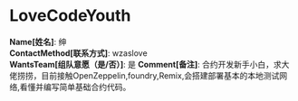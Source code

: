 # LoveCodeYouth

**Name[姓名]**: 绅  
**ContactMethod[联系方式]**: wzaslove  
**WantsTeam[组队意愿（是/否）]**: 是
**Comment[备注]**: 合约开发新手小白，求大佬捞捞，目前接触OpenZeppelin,foundry,Remix,会搭建部署基本的本地测试网络,看懂并编写简单基础合约代码。  
